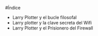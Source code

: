 #Índice

* Larry Plotter y el bucle filosofal
* Larry plotter y la clave secreta del Wifi
* Larry Plotter y el Prisionero del Firewall
